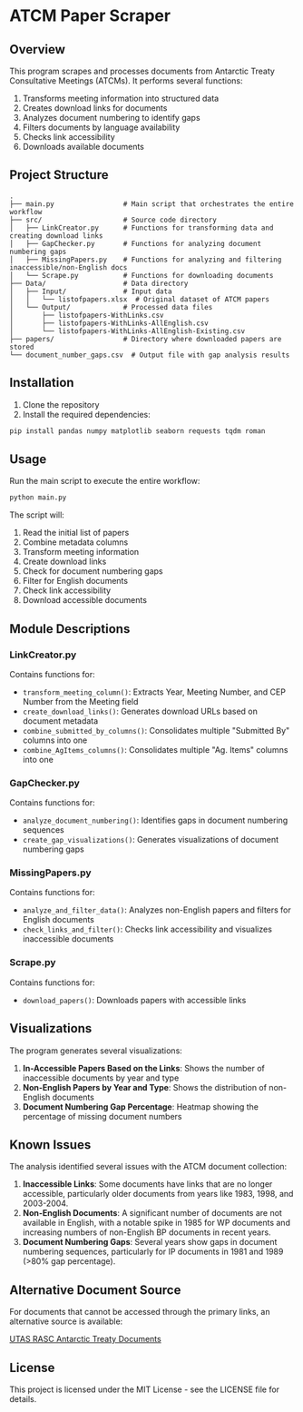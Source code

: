 # ATCM Paper Scraper

## Overview

This program scrapes and processes documents from Antarctic Treaty Consultative Meetings (ATCMs). It performs several functions:

1. Transforms meeting information into structured data
2. Creates download links for documents
3. Analyzes document numbering to identify gaps
4. Filters documents by language availability
5. Checks link accessibility
6. Downloads available documents

## Project Structure

```
.
├── main.py                 # Main script that orchestrates the entire workflow
├── src/                    # Source code directory
│   ├── LinkCreator.py      # Functions for transforming data and creating download links
│   ├── GapChecker.py       # Functions for analyzing document numbering gaps
│   ├── MissingPapers.py    # Functions for analyzing and filtering inaccessible/non-English docs
│   └── Scrape.py           # Functions for downloading documents
├── Data/                   # Data directory
│   ├── Input/              # Input data
│   │   └── listofpapers.xlsx  # Original dataset of ATCM papers
│   └── Output/             # Processed data files
│       ├── listofpapers-WithLinks.csv
│       ├── listofpapers-WithLinks-AllEnglish.csv
│       └── listofpapers-WithLinks-AllEnglish-Existing.csv
├── papers/                 # Directory where downloaded papers are stored
└── document_number_gaps.csv  # Output file with gap analysis results
```

## Installation

1. Clone the repository
2. Install the required dependencies:

```bash
pip install pandas numpy matplotlib seaborn requests tqdm roman
```

## Usage

Run the main script to execute the entire workflow:

```bash
python main.py
```

The script will:
1. Read the initial list of papers
2. Combine metadata columns
3. Transform meeting information
4. Create download links
5. Check for document numbering gaps
6. Filter for English documents
7. Check link accessibility
8. Download accessible documents

## Module Descriptions

### LinkCreator.py

Contains functions for:
- `transform_meeting_column()`: Extracts Year, Meeting Number, and CEP Number from the Meeting field
- `create_download_links()`: Generates download URLs based on document metadata
- `combine_submitted_by_columns()`: Consolidates multiple "Submitted By" columns into one
- `combine_AgItems_columns()`: Consolidates multiple "Ag. Items" columns into one

### GapChecker.py

Contains functions for:
- `analyze_document_numbering()`: Identifies gaps in document numbering sequences
- `create_gap_visualizations()`: Generates visualizations of document numbering gaps

### MissingPapers.py

Contains functions for:
- `analyze_and_filter_data()`: Analyzes non-English papers and filters for English documents
- `check_links_and_filter()`: Checks link accessibility and visualizes inaccessible documents

### Scrape.py

Contains functions for:
- `download_papers()`: Downloads papers with accessible links

## Visualizations

The program generates several visualizations:

1. **In-Accessible Papers Based on the Links**: Shows the number of inaccessible documents by year and type
2. **Non-English Papers by Year and Type**: Shows the distribution of non-English documents
3. **Document Numbering Gap Percentage**: Heatmap showing the percentage of missing document numbers

## Known Issues

The analysis identified several issues with the ATCM document collection:

1. **Inaccessible Links**: Some documents have links that are no longer accessible, particularly older documents from years like 1983, 1998, and 2003-2004.
2. **Non-English Documents**: A significant number of documents are not available in English, with a notable spike in 1985 for WP documents and increasing numbers of non-English BP documents in recent years.
3. **Document Numbering Gaps**: Several years show gaps in document numbering sequences, particularly for IP documents in 1981 and 1989 (>80% gap percentage).

## Alternative Document Source

For documents that cannot be accessed through the primary links, an alternative source is available:

[UTAS RASC Antarctic Treaty Documents](https://prod.utasrasc.cloud.edu.au/index.php/antarctic-treaty-consultative-meeting-atcm-documents-2/informationobject/inventory?sort=levelUp)

## License

This project is licensed under the MIT License - see the LICENSE file for details.
